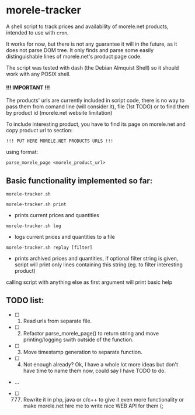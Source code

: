# morele-tracker
A shell script to track prices and availability of morele.net products, intended to use with `cron`.

It works for now, but there is not any guarantee it will in the future, as it does not parse DOM tree. It only finds and parse some easily distinguishable lines of morele.net's product page code.

The script was tested with dash (the Debian Almquist Shell) so it should work with any POSIX shell.

#### !!! IMPORTANT !!!
The products' urls are currently included in script code, there is no way to pass them from comand line (will consider it), file (1st TODO) or to find them by product id (morele.net website limitation)

To include interesting product, you have to find its page on morele.net
and copy product url to section:

`!!! PUT HERE MORELE.NET PRODUCTS URLS !!!`

using format:

`parse_morele_page <morele_product_url>`

## Basic functionality implemented so far:
`morele-tracker.sh`

`morele-tracker.sh print`
  - prints current prices and quantities

`morele-tracker.sh log`
  - logs current prices and quantities to a file

`morele-tracker.sh replay [filter]`
  - prints archived prices and quantities, if optional filter string is given, script will print only lines containing this string (eg. to filter interesting product)

calling script with anything else as first argument will print basic help

## TODO list:
  - [ ] 1. Read urls from separate file.
  - [ ] 2. Refactor parse_morele_page() to return string and move printing/logging swith outside of the function.
  - [ ] 3. Move timestamp generation to separate function.
  - [ ] 4. Not enough already? Ok, I have a whole lot more ideas but don't have time to name them now, could say I have TODO to do.
  - ...
  - [ ] 777. Rewrite it in php, java or c/c++ to give it even more functionality or make morele.net hire me to write nice WEB API for them (;
